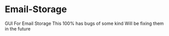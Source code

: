 # Email-Storage
GUI For Email Storage
This 100% has bugs of some kind
Will be fixing them in the future
